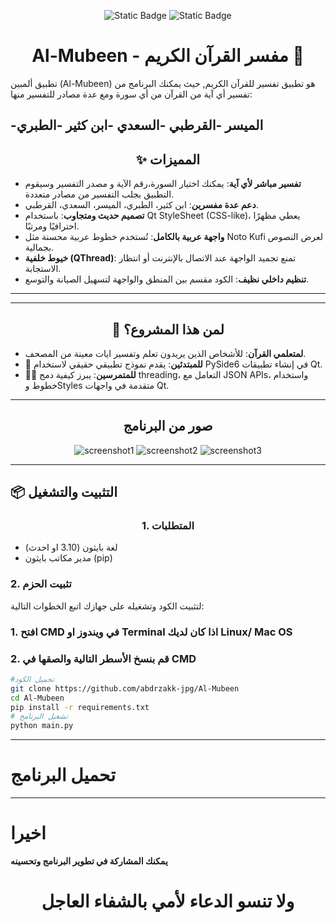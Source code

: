 <div align="center">
  
  ![Static Badge](https://img.shields.io/badge/Python--Qt-black?style=for-the-badge&logo=Qt&label=PySide6&labelColor=white)
  ![Static Badge](https://img.shields.io/badge/Python--3.10%2B-black?style=for-the-badge&logo=python&label=python&labelColor=white)

</div>


<div align="center">
  
# Al-Mubeen - مفسر القرآن الكريم 📖

</div>
تطبيق ألمبين (Al-Mubeen) هو تطبيق تفسير للقرآن الكريم, حيث يمكنك البرنامج من تفسير أي آية من القرآن من أي سورة ومع عدة مصادر للتفسير منها:

-الميسر
-القرطبي
-السعدي
-ابن كثير
-الطبري
---
<div align="center">
  
## ✨ المميزات
</div>

- **تفسير مباشر لأي آية**: يمكنك اختيار السورة،رقم الآية و مصدر التفسير وسيقوم التطبيق بجلب التفسير من مصادر متعددة.
- **دعم عدة مفسرين**: ابن كثير، الطبري، الميسر، السعدي، القرطبي.
- **تصميم حديث ومتجاوب**: باستخدام Qt StyleSheet (CSS-like)، يعطي مظهرًا احترافيًا ومرتبًا.
- **واجهة عربية بالكامل**: تُستخدم خطوط عربية محسنة مثل Noto Kufi لعرض النصوص بجمالية.
- **خيوط خلفية (QThread)**: تمنع تجميد الواجهة عند الاتصال بالإنترنت أو انتظار الاستجابة.
- **تنظيم داخلي نظيف**: الكود مقسم بين المنطق والواجهة لتسهيل الصيانة والتوسع.

---

---

<div align="center">
  
## 🧠 لمن هذا المشروع؟
</div>

- **لمتعلمي القرآن**: للأشخاص الذين يريدون تعلم وتفسير ايات معينة من المصحف.
- 👶 **للمبتدئين**: يقدم نموذج تطبيقي حقيقي لاستخدام PySide6 في إنشاء تطبيقات Qt.
- 👨‍💻 **للمتمرسين**: يبرز كيفية دمج threading، التعامل مع JSON APIs، واستخدام خطوط وStyles متقدمة في واجهات Qt.

---

<div align="center">
  
  ## صور من البرنامج
![screenshot1](https://github.com/user-attachments/assets/0d7589b3-58c7-46ff-9d0a-a5ddf3923fe0)
![screenshot2](https://github.com/user-attachments/assets/9cc71b03-aa73-4863-9dfb-3763a610b8c2)
![screenshot3](https://github.com/user-attachments/assets/045c7fd7-68da-408b-8e9f-8067f23db1da)


  
</div>


---
## 📦 التثبيت والتشغيل

<div align="center">

### 1. المتطلبات
</div>

- لغة بايثون (3.10 او احدث)
- مدير مكاتب بايثون (pip)


### 2. تثبيت الحزم
لتثبيت الكود وتشغيله على جهازك اتبع الخطوات التالية:
### 1. افتح CMD في ويندوز او Terminal اذا كان لديك Linux/ Mac OS
### 2. قم بنسخ الأسطر التالية والصقها في CMD
```bash
#تحميل الكود
git clone https://github.com/abdrzakk-jpg/Al-Mubeen
cd Al-Mubeen
pip install -r requirements.txt
# تشغيل البرنامج
python main.py
```
</div>

---
# تحميل البرنامج
<div align="center">


</div>

---
# اخيرا 

**يمكنك المشاركة في تطوير البرنامج وتحسينه**

<div align="center">
  
# ولا تنسو الدعاء لأمي بالشفاء العاجل
</div>







